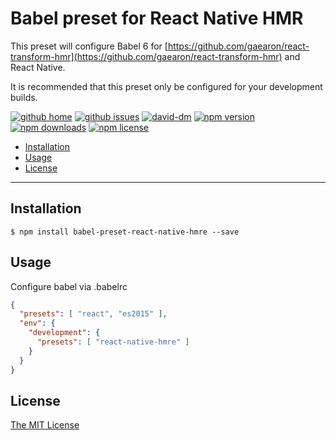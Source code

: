 # Babel preset for React Native HMR

This preset will configure Babel 6 for
[https://github.com/gaearon/react-transform-hmr](https://github.com/gaearon/react-transform-hmr)
and React Native.

It is recommended that this preset only be configured
for your development builds.

[![github home](https://img.shields.io/badge/YADI%20Social-babel--preset--react--native--hmre-green.svg?style=flat-square)](https://github.com/yadi-social/babel-preset-react-native-hmre)
[![github issues](https://img.shields.io/github/issues/yadi-social/babel-preset-react-native-hmre.svg?style=flat-square)](https://github.com/yadi-social/babel-preset-react-native-hmre/issues)
[![david-dm](https://img.shields.io/david/yadi-social/babel-preset-react-native-hmre.svg?style=flat-square)][npm-package]
[![npm version](https://img.shields.io/npm/v/babel-preset-react-native-hmre.svg?style=flat-square)][npm-package]
[![npm downloads](https://img.shields.io/npm/dm/babel-preset-react-native-hmre.svg?style=flat-square)][npm-package]
[![npm license](https://img.shields.io/npm/l/babel-preset-react-native-hmre.svg?style=flat-square)][npm-package]

-   [Installation](#installation)
-   [Usage](#usage)
-   [License](#license)

---

## Installation

`$ npm install babel-preset-react-native-hmre --save`

## Usage

Configure babel via .babelrc

```json
{
  "presets": [ "react", "es2015" ],
  "env": {
    "development": {
      "presets": [ "react-native-hmre" ]
    }
  }
}
```

## License

[The MIT License](../master/LICENSE)

[npm-package]: https://www.npmjs.com/package/babel-preset-react-native-hmre

